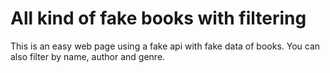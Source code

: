 # All kind of fake books with filtering
This is an easy web page using a fake api with fake data of books. You can also filter by name, author and genre.
